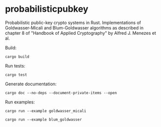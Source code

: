 # probabilisticpubkey
Probabilistic public-key crypto systems in Rust. Implementations of Goldwasser-Micali and Blum-Goldwasser algorithms as described in chapter 8 of "Handbook of Applied Cryptography" by Alfred J. Menezes et al.

Build:

`cargo build`

Run tests:

`cargo test`

Generate documentation:

`cargo doc --no-deps --document-private-items --open`

Run examples:

`cargo run --example goldwasser_micali`

`cargo run --example blum_goldwasser`

